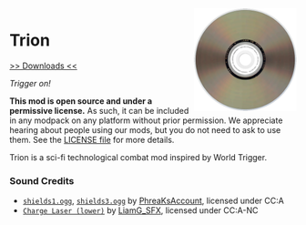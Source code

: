<img src="icon.png" align="right" width="180px"/>

# Trion


[>> Downloads <<](https://github.com/CottonMC/Trion/releases)

*Trigger on!*

**This mod is open source and under a permissive license.** As such, it can be included in any modpack on any platform without prior permission. We appreciate hearing about people using our mods, but you do not need to ask to use them. See the [LICENSE file](LICENSE) for more details.

Trion is a sci-fi technological combat mod inspired by World Trigger.

### Sound Credits
- [`shields1.ogg`](https://freesound.org/people/PhreaKsAccount/sounds/46492/), [`shields3.ogg`](https://freesound.org/people/PhreaKsAccount/sounds/46494/) by [PhreaKsAccount](https://freesound.org/people/PhreaKsAccount/), licensed under CC:A
- [`Charge Laser (lower)`](https://freesound.org/people/LiamG_SFX/sounds/323072/) by [LiamG_SFX](https://freesound.org/people/LiamG_SFX/), licensed under CC:A-NC
